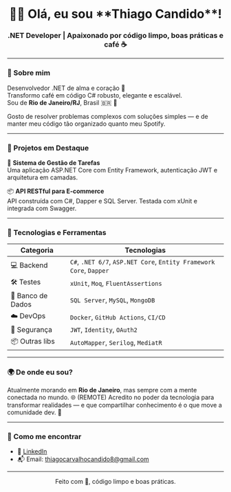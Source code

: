 <h1 align="center">👨‍💻 Olá, eu sou **Thiago Candido**!</h1>
<h3 align="center">.NET Developer | Apaixonado por código limpo, boas práticas e café ☕</h3>

---

### 🧠 Sobre mim

Desenvolvedor .NET de alma e coração 💙  
Transformo café em código C# robusto, elegante e escalável.  
Sou de **Rio de Janeiro/RJ**, Brasil 🇧🇷 🚀

Gosto de resolver problemas complexos com soluções simples — e de manter meu código tão organizado quanto meu Spotify.

---

### 🚀 Projetos em Destaque

🧾 **Sistema de Gestão de Tarefas**  
Uma aplicação ASP.NET Core com Entity Framework, autenticação JWT e arquitetura em camadas.  


📦 **API RESTful para E-commerce**  
API construída com C#, Dapper e SQL Server. Testada com xUnit e integrada com Swagger.  

---

### 🧰 Tecnologias e Ferramentas

| Categoria        | Tecnologias                                                                 |
|------------------|------------------------------------------------------------------------------|
| 💻 Backend        | `C#`, `.NET 6/7`, `ASP.NET Core`, `Entity Framework Core`, `Dapper`         |
| 🛠️ Testes         | `xUnit`, `Moq`, `FluentAssertions`                                          |
| 🧪 Banco de Dados | `SQL Server`, `MySQL`, `MongoDB`                                            |
| ☁️ DevOps         | `Docker`, `GitHub Actions`, `CI/CD`                                         |
| 🔐 Segurança      | `JWT`, `Identity`, `OAuth2`                                                  |
| 📦 Outras libs    | `AutoMapper`, `Serilog`, `MediatR`                                          |

---

### 🌍 De onde eu sou?

Atualmente morando em **Rio de Janeiro**, mas sempre com a mente conectada no mundo. 🌐  (REMOTE)
Acredito no poder da tecnologia para transformar realidades — e que compartilhar conhecimento é o que move a comunidade dev. 🤝

---

### 🤝 Como me encontrar

- 💼 [LinkedIn](https://www.linkedin.com/in/thiago-candido-739346334/)
- 📬 Email: [thiagocarvalhocandido8@gmail.com](mailto:thiagocarvalhocandido8@gmail.com)

---

<p align="center">Feito com 💙, código limpo e boas práticas.</p>
